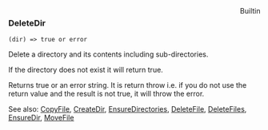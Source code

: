 <div style="float:right"><span class="builtin">Builtin</span></div>

### DeleteDir

``` suneido
(dir) => true or error
```

Delete a directory and its contents including sub-directories.

If the directory does not exist it will return true.

Returns true or an error string. It is return throw i.e. if you do not use the return value and the result is not true, it will throw the error.


See also:
[CopyFile](<CopyFile.md>),
[CreateDir](<CreateDir.md>),
[EnsureDirectories](<EnsureDirectories.md>),
[DeleteFile](<DeleteFile.md>),
[DeleteFiles](<DeleteFiles.md>),
[EnsureDir](<EnsureDir.md>),
[MoveFile](<MoveFile.md>)
